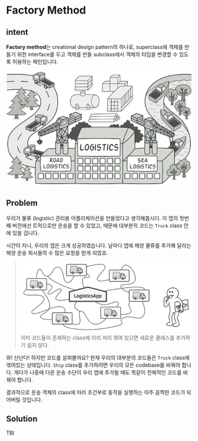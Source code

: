 # Factory Method

## intent
**Factory method**는 creational design pattern의 하나로, superclass에 객체를 만들기 위한 interface를 두고 객체를 만들 subclass에서 객체의 타입을 변경할 수 있도록 허용하는 패턴입니다.

![포토샵이 없어 수정을 못하겠어!](../../assets/factory_method/factory-method-en.png)

## Problem
우리가 물류 (logistic) 관리용 어플리케이션을 만들었다고 생각해봅시다.
이 앱의 첫번째 버전에선 트럭으로만 운송을 할 수 있었고, 때문에 대부분의 코드는 `Truck` class 안에 있을 겁니다.

시간이 지나, 우리의 앱은 크게 성공하였습니다.
날마다 앱에 해양 물류를 추가해 달라는 해양 운송 회사들의 수 많은 요청을 받게 되었죠.

> ![성공해버린 나](../../assets/factory_method/problem1-en.png)
> 이미 코드들이 존재하는 class에 이리 저리 엮여 있으면 새로운 클래스를 추가하기 쉽지 않다.


와! 신난다! 하지만 코드를 살펴볼까요? 현재 우리의 대부분의 코드들은 `Truck` class에 엮여있는 상태입니다. `Ship` class를 추가하려면 우리의 모든 codebase를 바꿔야 합니다.
게다가 나중에 다른 운송 수단이 우리 앱에 추가될 때도 똑같이 전체적인 코드를 바꿔야 합니다.

결과적으로 운송 객체의 class에 따라 조건부로 동작을 실행하는 아주 끔찍한 코드가 되어버릴 것입니다.

## Solution
TBI

